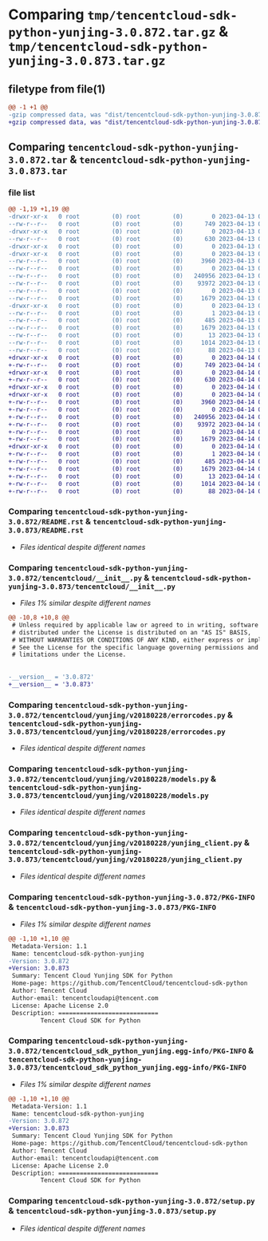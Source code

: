 # Comparing `tmp/tencentcloud-sdk-python-yunjing-3.0.872.tar.gz` & `tmp/tencentcloud-sdk-python-yunjing-3.0.873.tar.gz`

## filetype from file(1)

```diff
@@ -1 +1 @@
-gzip compressed data, was "dist/tencentcloud-sdk-python-yunjing-3.0.872.tar", last modified: Thu Apr 13 01:09:45 2023, max compression
+gzip compressed data, was "dist/tencentcloud-sdk-python-yunjing-3.0.873.tar", last modified: Fri Apr 14 01:03:01 2023, max compression
```

## Comparing `tencentcloud-sdk-python-yunjing-3.0.872.tar` & `tencentcloud-sdk-python-yunjing-3.0.873.tar`

### file list

```diff
@@ -1,19 +1,19 @@
-drwxr-xr-x   0 root         (0) root         (0)        0 2023-04-13 01:09:45.000000 tencentcloud-sdk-python-yunjing-3.0.872/
--rw-r--r--   0 root         (0) root         (0)      749 2023-04-13 01:09:45.000000 tencentcloud-sdk-python-yunjing-3.0.872/README.rst
-drwxr-xr-x   0 root         (0) root         (0)        0 2023-04-13 01:09:45.000000 tencentcloud-sdk-python-yunjing-3.0.872/tencentcloud/
--rw-r--r--   0 root         (0) root         (0)      630 2023-04-13 01:09:45.000000 tencentcloud-sdk-python-yunjing-3.0.872/tencentcloud/__init__.py
-drwxr-xr-x   0 root         (0) root         (0)        0 2023-04-13 01:09:45.000000 tencentcloud-sdk-python-yunjing-3.0.872/tencentcloud/yunjing/
-drwxr-xr-x   0 root         (0) root         (0)        0 2023-04-13 01:09:45.000000 tencentcloud-sdk-python-yunjing-3.0.872/tencentcloud/yunjing/v20180228/
--rw-r--r--   0 root         (0) root         (0)     3960 2023-04-13 01:09:45.000000 tencentcloud-sdk-python-yunjing-3.0.872/tencentcloud/yunjing/v20180228/errorcodes.py
--rw-r--r--   0 root         (0) root         (0)        0 2023-04-13 01:09:45.000000 tencentcloud-sdk-python-yunjing-3.0.872/tencentcloud/yunjing/v20180228/__init__.py
--rw-r--r--   0 root         (0) root         (0)   240956 2023-04-13 01:09:45.000000 tencentcloud-sdk-python-yunjing-3.0.872/tencentcloud/yunjing/v20180228/models.py
--rw-r--r--   0 root         (0) root         (0)    93972 2023-04-13 01:09:45.000000 tencentcloud-sdk-python-yunjing-3.0.872/tencentcloud/yunjing/v20180228/yunjing_client.py
--rw-r--r--   0 root         (0) root         (0)        0 2023-04-13 01:09:45.000000 tencentcloud-sdk-python-yunjing-3.0.872/tencentcloud/yunjing/__init__.py
--rw-r--r--   0 root         (0) root         (0)     1679 2023-04-13 01:09:45.000000 tencentcloud-sdk-python-yunjing-3.0.872/PKG-INFO
-drwxr-xr-x   0 root         (0) root         (0)        0 2023-04-13 01:09:45.000000 tencentcloud-sdk-python-yunjing-3.0.872/tencentcloud_sdk_python_yunjing.egg-info/
--rw-r--r--   0 root         (0) root         (0)        1 2023-04-13 01:09:45.000000 tencentcloud-sdk-python-yunjing-3.0.872/tencentcloud_sdk_python_yunjing.egg-info/dependency_links.txt
--rw-r--r--   0 root         (0) root         (0)      485 2023-04-13 01:09:45.000000 tencentcloud-sdk-python-yunjing-3.0.872/tencentcloud_sdk_python_yunjing.egg-info/SOURCES.txt
--rw-r--r--   0 root         (0) root         (0)     1679 2023-04-13 01:09:45.000000 tencentcloud-sdk-python-yunjing-3.0.872/tencentcloud_sdk_python_yunjing.egg-info/PKG-INFO
--rw-r--r--   0 root         (0) root         (0)       13 2023-04-13 01:09:45.000000 tencentcloud-sdk-python-yunjing-3.0.872/tencentcloud_sdk_python_yunjing.egg-info/top_level.txt
--rw-r--r--   0 root         (0) root         (0)     1014 2023-04-13 01:09:45.000000 tencentcloud-sdk-python-yunjing-3.0.872/setup.py
--rw-r--r--   0 root         (0) root         (0)       88 2023-04-13 01:09:45.000000 tencentcloud-sdk-python-yunjing-3.0.872/setup.cfg
+drwxr-xr-x   0 root         (0) root         (0)        0 2023-04-14 01:03:01.000000 tencentcloud-sdk-python-yunjing-3.0.873/
+-rw-r--r--   0 root         (0) root         (0)      749 2023-04-14 01:03:01.000000 tencentcloud-sdk-python-yunjing-3.0.873/README.rst
+drwxr-xr-x   0 root         (0) root         (0)        0 2023-04-14 01:03:01.000000 tencentcloud-sdk-python-yunjing-3.0.873/tencentcloud/
+-rw-r--r--   0 root         (0) root         (0)      630 2023-04-14 01:03:01.000000 tencentcloud-sdk-python-yunjing-3.0.873/tencentcloud/__init__.py
+drwxr-xr-x   0 root         (0) root         (0)        0 2023-04-14 01:03:01.000000 tencentcloud-sdk-python-yunjing-3.0.873/tencentcloud/yunjing/
+drwxr-xr-x   0 root         (0) root         (0)        0 2023-04-14 01:03:01.000000 tencentcloud-sdk-python-yunjing-3.0.873/tencentcloud/yunjing/v20180228/
+-rw-r--r--   0 root         (0) root         (0)     3960 2023-04-14 01:03:01.000000 tencentcloud-sdk-python-yunjing-3.0.873/tencentcloud/yunjing/v20180228/errorcodes.py
+-rw-r--r--   0 root         (0) root         (0)        0 2023-04-14 01:03:01.000000 tencentcloud-sdk-python-yunjing-3.0.873/tencentcloud/yunjing/v20180228/__init__.py
+-rw-r--r--   0 root         (0) root         (0)   240956 2023-04-14 01:03:01.000000 tencentcloud-sdk-python-yunjing-3.0.873/tencentcloud/yunjing/v20180228/models.py
+-rw-r--r--   0 root         (0) root         (0)    93972 2023-04-14 01:03:01.000000 tencentcloud-sdk-python-yunjing-3.0.873/tencentcloud/yunjing/v20180228/yunjing_client.py
+-rw-r--r--   0 root         (0) root         (0)        0 2023-04-14 01:03:01.000000 tencentcloud-sdk-python-yunjing-3.0.873/tencentcloud/yunjing/__init__.py
+-rw-r--r--   0 root         (0) root         (0)     1679 2023-04-14 01:03:01.000000 tencentcloud-sdk-python-yunjing-3.0.873/PKG-INFO
+drwxr-xr-x   0 root         (0) root         (0)        0 2023-04-14 01:03:01.000000 tencentcloud-sdk-python-yunjing-3.0.873/tencentcloud_sdk_python_yunjing.egg-info/
+-rw-r--r--   0 root         (0) root         (0)        1 2023-04-14 01:03:01.000000 tencentcloud-sdk-python-yunjing-3.0.873/tencentcloud_sdk_python_yunjing.egg-info/dependency_links.txt
+-rw-r--r--   0 root         (0) root         (0)      485 2023-04-14 01:03:01.000000 tencentcloud-sdk-python-yunjing-3.0.873/tencentcloud_sdk_python_yunjing.egg-info/SOURCES.txt
+-rw-r--r--   0 root         (0) root         (0)     1679 2023-04-14 01:03:01.000000 tencentcloud-sdk-python-yunjing-3.0.873/tencentcloud_sdk_python_yunjing.egg-info/PKG-INFO
+-rw-r--r--   0 root         (0) root         (0)       13 2023-04-14 01:03:01.000000 tencentcloud-sdk-python-yunjing-3.0.873/tencentcloud_sdk_python_yunjing.egg-info/top_level.txt
+-rw-r--r--   0 root         (0) root         (0)     1014 2023-04-14 01:03:01.000000 tencentcloud-sdk-python-yunjing-3.0.873/setup.py
+-rw-r--r--   0 root         (0) root         (0)       88 2023-04-14 01:03:01.000000 tencentcloud-sdk-python-yunjing-3.0.873/setup.cfg
```

### Comparing `tencentcloud-sdk-python-yunjing-3.0.872/README.rst` & `tencentcloud-sdk-python-yunjing-3.0.873/README.rst`

 * *Files identical despite different names*

### Comparing `tencentcloud-sdk-python-yunjing-3.0.872/tencentcloud/__init__.py` & `tencentcloud-sdk-python-yunjing-3.0.873/tencentcloud/__init__.py`

 * *Files 1% similar despite different names*

```diff
@@ -10,8 +10,8 @@
 # Unless required by applicable law or agreed to in writing, software
 # distributed under the License is distributed on an "AS IS" BASIS,
 # WITHOUT WARRANTIES OR CONDITIONS OF ANY KIND, either express or implied.
 # See the License for the specific language governing permissions and
 # limitations under the License.
 
 
-__version__ = '3.0.872'
+__version__ = '3.0.873'
```

### Comparing `tencentcloud-sdk-python-yunjing-3.0.872/tencentcloud/yunjing/v20180228/errorcodes.py` & `tencentcloud-sdk-python-yunjing-3.0.873/tencentcloud/yunjing/v20180228/errorcodes.py`

 * *Files identical despite different names*

### Comparing `tencentcloud-sdk-python-yunjing-3.0.872/tencentcloud/yunjing/v20180228/models.py` & `tencentcloud-sdk-python-yunjing-3.0.873/tencentcloud/yunjing/v20180228/models.py`

 * *Files identical despite different names*

### Comparing `tencentcloud-sdk-python-yunjing-3.0.872/tencentcloud/yunjing/v20180228/yunjing_client.py` & `tencentcloud-sdk-python-yunjing-3.0.873/tencentcloud/yunjing/v20180228/yunjing_client.py`

 * *Files identical despite different names*

### Comparing `tencentcloud-sdk-python-yunjing-3.0.872/PKG-INFO` & `tencentcloud-sdk-python-yunjing-3.0.873/PKG-INFO`

 * *Files 1% similar despite different names*

```diff
@@ -1,10 +1,10 @@
 Metadata-Version: 1.1
 Name: tencentcloud-sdk-python-yunjing
-Version: 3.0.872
+Version: 3.0.873
 Summary: Tencent Cloud Yunjing SDK for Python
 Home-page: https://github.com/TencentCloud/tencentcloud-sdk-python
 Author: Tencent Cloud
 Author-email: tencentcloudapi@tencent.com
 License: Apache License 2.0
 Description: ============================
         Tencent Cloud SDK for Python
```

### Comparing `tencentcloud-sdk-python-yunjing-3.0.872/tencentcloud_sdk_python_yunjing.egg-info/PKG-INFO` & `tencentcloud-sdk-python-yunjing-3.0.873/tencentcloud_sdk_python_yunjing.egg-info/PKG-INFO`

 * *Files 1% similar despite different names*

```diff
@@ -1,10 +1,10 @@
 Metadata-Version: 1.1
 Name: tencentcloud-sdk-python-yunjing
-Version: 3.0.872
+Version: 3.0.873
 Summary: Tencent Cloud Yunjing SDK for Python
 Home-page: https://github.com/TencentCloud/tencentcloud-sdk-python
 Author: Tencent Cloud
 Author-email: tencentcloudapi@tencent.com
 License: Apache License 2.0
 Description: ============================
         Tencent Cloud SDK for Python
```

### Comparing `tencentcloud-sdk-python-yunjing-3.0.872/setup.py` & `tencentcloud-sdk-python-yunjing-3.0.873/setup.py`

 * *Files identical despite different names*


